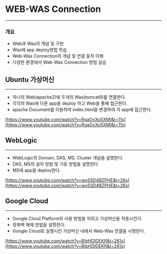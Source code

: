 # WEB-WAS Connection

---

### 개요

- Web과 Was의 개념 및 구현
- Was에 app deploy방법 학습
- Web-Was Connection의 개념 및 연결 동작 이해
- 다양한 환경에서 Web-Was Connection 방법 실습

## Ubuntu 가상머신

---

- 하나의 Web(apache2)에 두개의 Was(tomcat9)를 연결한다.
- 각각의 Was에 다른 app을 deploy 하고 Web을 통해 접근한다.
- apache Document를 이용하여 index.html을 변경하여 각 app에 접근한다.

[https://www.youtube.com/watch?v=RgaOvXo5XMI&t=11s](https://www.youtube.com/watch?v=RgaOvXo5XMI&t=11s)

## WebLogic

---

- WebLogic의 Domain, DAS, MS, Cluster 개념을 설명한다.
- DAS, MS의 설치 방법 및 기동 방법을 설명한다
- MS에 app을 deploy한다.

[https://www.youtube.com/watch?v=wo5SD4BZPHE&t=26s](https://www.youtube.com/watch?v=wo5SD4BZPHE&t=26s)

## Google Cloud

---

- Google Cloud Platform의 사용 방법을 익히고 가상머신을 작동시킨다.
- 방화벽 해제 방법을 설명한다.
- Google Cloud로 실행시킨 가상머신 내에서 Web-Was 연결을 시행한다.

[https://www.youtube.com/watch?v=BibHDlDEKfI&t=261s](https://www.youtube.com/watch?v=BibHDlDEKfI&t=261s)